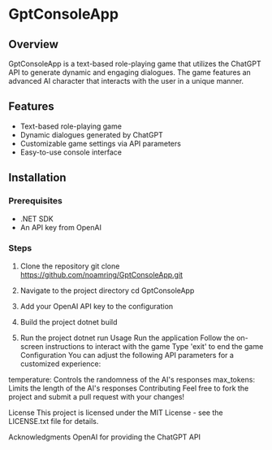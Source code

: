 # GptConsoleApp

## Overview

GptConsoleApp is a text-based role-playing game that utilizes the ChatGPT API to generate dynamic and engaging dialogues. The game features an advanced AI character that interacts with the user in a unique manner.

## Features

- Text-based role-playing game
- Dynamic dialogues generated by ChatGPT
- Customizable game settings via API parameters
- Easy-to-use console interface

## Installation

### Prerequisites

- .NET SDK
- An API key from OpenAI

### Steps

1. Clone the repository
git clone https://github.com/noamring/GptConsoleApp.git

2. Navigate to the project directory
cd GptConsoleApp
3. Add your OpenAI API key to the configuration
4. Build the project
dotnet build
5. Run the project
dotnet run
Usage
Run the application
Follow the on-screen instructions to interact with the game
Type 'exit' to end the game
Configuration
You can adjust the following API parameters for a customized experience:

temperature: Controls the randomness of the AI's responses
max_tokens: Limits the length of the AI's responses
Contributing
Feel free to fork the project and submit a pull request with your changes!

License
This project is licensed under the MIT License - see the LICENSE.txt file for details.

Acknowledgments
OpenAI for providing the ChatGPT API

